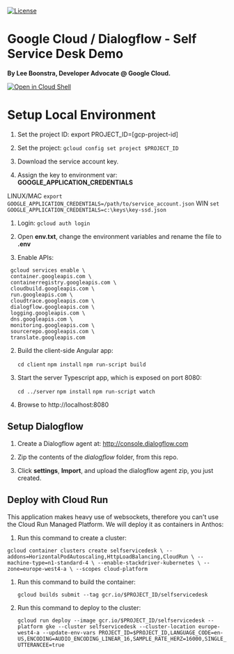 [![License](https://img.shields.io/badge/License-Apache%202.0-blue.svg)](https://opensource.org/licenses/Apache-2.0)

# Google Cloud / Dialogflow - Self Service Desk Demo

**By Lee Boonstra, Developer Advocate @ Google Cloud.**

[![Open in Cloud Shell](http://gstatic.com/cloudssh/images/open-btn.svg)](https://console.cloud.google.com/cloudshell/editor?cloudshell_git_repo=https%3A%2F%2Fgithub.com%2Fsavelee%2Fselfservicedesk&cloudshell_tutorial=TUTORIAL.md)


# Setup Local Environment

1. Set the project ID: export PROJECT_ID=[gcp-project-id]

1. Set the project: `gcloud config set project $PROJECT_ID`

1. Download the service account key.

1. Assign the key to environment var: **GOOGLE_APPLICATION_CREDENTIALS**

 LINUX/MAC
 `export GOOGLE_APPLICATION_CREDENTIALS=/path/to/service_account.json`
 WIN
 `set GOOGLE_APPLICATION_CREDENTIALS=c:\keys\key-ssd.json`

1. Login: `gcloud auth login`

1. Open **env.txt**, change the environment variables and rename the file to **.env**

1. Enable APIs:

 ```
  gcloud services enable \
  container.googleapis.com \ 
  containerregistry.googleapis.com \
  cloudbuild.googleapis.com \
  run.googleapis.com \
  cloudtrace.googleapis.com \
  dialogflow.googleapis.com \
  logging.googleapis.com \
  dns.googleapis.com \
  monitoring.googleapis.com \
  sourcerepo.googleapis.com \
  translate.googleapis.com
```

2. Build the client-side Angular app:
    
    `cd client`
    `npm install`
    `npm run-script build`

3. Start the server Typescript app, which is exposed on port 8080:

    `cd ../server`
    `npm install`
    `npm run-script watch`

4. Browse to http://localhost:8080

## Setup Dialogflow

1. Create a Dialogflow agent at: http://console.dialogflow.com

1. Zip the contents of the *dialogflow* folder, from this repo.

1. Click **settings**, **Import**, and upload the dialogflow agent zip, you just created.

## Deploy with Cloud Run

This application makes heavy use of websockets,
therefore you can't use the Cloud Run Managed Platform.
We will deploy it as containers in Anthos:

1. Run this command to create a cluster:

`gcloud container clusters create selfservicedesk \
  --addons=HorizontalPodAutoscaling,HttpLoadBalancing,CloudRun \
  --machine-type=n1-standard-4 \
  --enable-stackdriver-kubernetes \
  --zone=europe-west4-a \
  --scopes cloud-platform`

1. Run this command to build the container:
   
    `gcloud builds submit --tag gcr.io/$PROJECT_ID/selfservicedesk`

1. Run this command to deploy to the cluster:

    `gcloud run deploy --image gcr.io/$PROJECT_ID/selfservicedesk --platform gke --cluster selfservicedesk --cluster-location europe-west4-a --update-env-vars PROJECT_ID=$PROJECT_ID,LANGUAGE_CODE=en-US,ENCODING=AUDIO_ENCODING_LINEAR_16,SAMPLE_RATE_HERZ=16000,SINGLE_UTTERANCEE=true`

